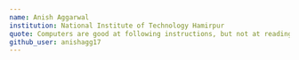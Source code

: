 ```yaml
---
name: Anish Aggarwal
institution: National Institute of Technology Hamirpur
quote: Computers are good at following instructions, but not at reading your mind.
github_user: anishagg17
---
```

